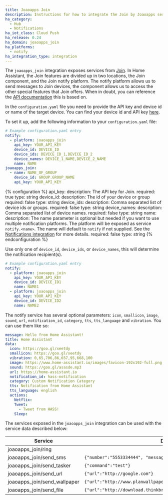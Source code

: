 ```yaml
---
title: Joaoapps Join
description: Instructions for how to integrate the Join by Joaoapps service within Home Assistant.
ha_category:
  - Hub
  - Notifications
ha_iot_class: Cloud Push
ha_release: 0.24
ha_domain: joaoapps_join
ha_platforms:
  - notify
ha_integration_type: integration
---
```


The `joaoapps_join` integration exposes services from
[Join](https://joaoapps.com/join). In Home Assistant, the Join features are
divided up in two locations, the Join component, and the Join notify platform.
The notify platform allows us to send messages to Join devices, the component
allows us to access the other special features that Join offers. When in doubt, you can reference the [API documentation](https://joaoapps.com/join/api/) this is based on.

In the `configuration.yaml` file you need to provide the API key and device id
or name of the target device. You can find your device id and API key
[here](https://joinjoaomgcd.appspot.com/).

To set it up, add the following information to your `configuration.yaml` file:

```yaml
# Example configuration.yaml entry
notify:
  - platform: joaoapps_join
    api_key: YOUR_API_KEY
    device_id: DEVICE_ID
    device_ids: DEVICE_ID_1,DEVICE_ID_2
    device_names: DEVICE_1_NAME,DEVICE_2_NAME
    name: NAME
joaoapps_join:
  - name: NAME_OF_GROUP
    device_id: GROUP.GROUP_NAME
    api_key: YOUR_API_KEY
```

{% configuration %}
api_key:
  description: The API key for Join.
  required: true
  type: string
device_id:
  description: The id of your device or group
  required: false
  type: string
device_ids:
  description: Comma separated list of device ids or groups.
  required: false
  type: string
device_names:
  description: Comma separated list of device names.
  required: false
  type: string
name:
  description: The name parameter is optional but needed if you want to use multiple notification platforms.  The platform will be exposed as service `notify.<name>`. The name will default to `notify` if not supplied. See the [Notifications integration](/integrations/notify) for more details.
  required: false
  type: string
{% endconfiguration %}

Use only one of `device_id`, `device_ids`, or `device_names`, this will determine the notification recipient(s).

```yaml
# Example configuration.yaml entry
notify:
  - platform: joaoapps_join
    api_key: YOUR_API_KEY
    device_id: DEVICE_ID1
    name: NAME1
  - platform: joaoapps_join
    api_key: YOUR_API_KEY
    device_id: DEVICE_ID2
    name: NAME2
```

The notify service has several optional parameters: `icon`, `smallicon`, `image`, `sound`, `url`, `notification_id`, `category`, `tts`, `tts_language` and `vibration`.
You can use them like so:

```yaml
message: Hello from Home Assistant!
title: Home Assistant
data:
  icon: https://goo.gl/xeetdy
  smallicon: https://goo.gl/xeetdy
  vibration: 0,65,706,86,657,95,668,100
  image: https://www.home-assistant.io/images/favicon-192x192-full.png
  sound: https://goo.gl/asasde.mp3
  url: https://home-assistant.io
  notification_id: hass-notification
  category: Custom Notification Category
  tts: Notification from Home Assistant
  tts_language: english
  actions:
    Netflix:
    Tweet:
      - Tweet from HASS!
    Sleep:
```

The services exposed in the `joaoapps_join` integration can be used with the
service data described below:

| Service                       | Data                                                              |
|------------------------------ |------------------------------------------------------------------ |
| joaoapps_join/ring            |                                                                   |
| joaoapps_join/send_sms        | `{"number":"5553334444", "message":"Hello!"}`                       |
| joaoapps_join/send_tasker     | `{"command":"test"}`                                                |
| joaoapps_join/send_url        | `{"url":"http://google.com"}`                                       |
| joaoapps_join/send_wallpaper  | `{"url":"http://www.planwallpaper.com/static/images/ZhGEqAP.jpg"}`  |
| joaoapps_join/send_file       | `{"url":"http://download.thinkbroadband.com/5MB.zip"}`              |
